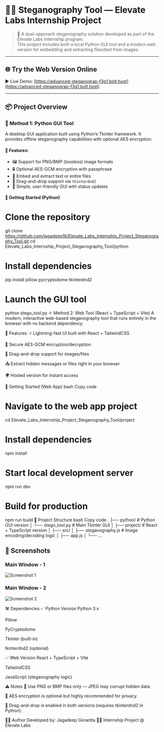 # 🕵️‍♂️ Steganography Tool — Elevate Labs Internship Project

> 🔐 A dual-approach steganography solution developed as part of the Elevate Labs Internship program.  
> This project includes both a local Python GUI tool and a modern web version for embedding and extracting files/text from images.

---

## 🌐 Try the Web Version Online

▶️ Live Demo: [https://advanced-steganograp-f3g1.bolt.host](https://advanced-steganograp-f3g1.bolt.host)

---

## 📦 Project Overview

### 🧩 Method 1: Python GUI Tool

A desktop GUI application built using Python’s Tkinter framework. It provides offline steganography capabilities with optional AES encryption.

#### 🔧 Features:
- 🖼️ Support for PNG/BMP (lossless) image formats  
- 🔒 Optional AES-GCM encryption with passphrase  
- 📄 Embed and extract text or entire files  
- 💬 Drag-and-drop support via `tkinterdnd2`  
- 🎨 Simple, user-friendly GUI with status updates  

#### 🚀 Getting Started (Python)

# Clone the repository
git clone https://github.com/jagadeep18/Elevate_Labs_Internship_Project_Steganography_Tool.git
cd Elevate_Labs_Internship_Project_Steganography_Tool/python

# Install dependencies
pip install pillow pycryptodome tkinterdnd2

# Launch the GUI tool
python stego_tool.py
⚛️ Method 2: Web Tool (React + TypeScript + Vite)
A modern, interactive web-based steganography tool that runs entirely in the browser with no backend dependency.

🔧 Features:
⚡ Lightning-fast UI built with React + TailwindCSS

🔐 Secure AES-GCM encryption/decryption

📂 Drag-and-drop support for images/files

📤 Extract hidden messages or files right in your browser

🌍 Hosted version for instant access

🚀 Getting Started (Web App)
bash
Copy code
# Navigate to the web app project
cd Elevate_Labs_Internship_Project_Steganography_Tool/project

# Install dependencies
npm install

# Start local development server
npm run dev

# Build for production
npm run build
📁 Project Structure
bash
Copy code
.
├── python/               # Python GUI version
│   └── stego_tool.py     # Main Tkinter GUI
│
├── project/              # React + TypeScript version
│   ├── src/
│   ├── steganography.js  # Image encoding/decoding logic
│   ├── app.js
│   └── ...

## 📸 Screenshots

### Main Window - 1
![Screenshot 1](https://github.com/jagadeep18/Elevate_Labs_Internship_Project_Steganography_Tool/blob/main/Screenshot_1.png?raw=true)

### Main Window - 2
![Screenshot 2](https://github.com/jagadeep18/Elevate_Labs_Internship_Project_Steganography_Tool/blob/main/Screenshot_2.png?raw=true)


🛠 Dependencies
✅ Python Version
Python 3.x

Pillow

PyCryptodome

Tkinter (built-in)

tkinterdnd2 (optional)

✅ Web Version
React + TypeScript + Vite

TailwindCSS

JavaScript (steganography logic)

⚠️ Notes
📌 Use PNG or BMP files only — JPEG may corrupt hidden data.

🔐 AES encryption is optional but highly recommended for privacy.

📂 Drag-and-drop is enabled in both versions (requires tkinterdnd2 in Python).

👨‍💻 Author
Developed by: Jagadeep Gorantla
🧑‍💻 Internship Project @ Elevate Labs
